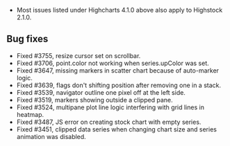 - Most issues listed under Highcharts 4.1.0 above also apply to Highstock 2.1.0.
## Bug fixes 
- Fixed #3755, resize cursor set on scrollbar.
- Fixed #3706, point.color not working when series.upColor was set.
- Fixed #3647, missing markers in scatter chart because of auto-marker logic.
- Fixed #3639, flags don't shifting position after removing one in a stack.
- Fixed #3539, navigator outline one pixel off at the left side.
- Fixed #3519, markers showing outside a clipped pane.
- Fixed #3524, multipane plot line logic interfering with grid lines in heatmap.
- Fixed #3487, JS error on creating stock chart with empty series.
- Fixed #3451, clipped data series when changing chart size and series animation was disabled.